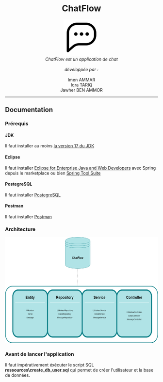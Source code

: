 <h1 align="center">ChatFlow</h1>

<p align="center">
  <img src="ressources/logo.png" alt="chatflow-logo" width="120px" height="120px"/>
  <br>
  <i>ChatFlow est un application de chat <br>
    <br>développée par :</i><br>
    <br>Imen AMMAR </i>
    <br>Iqra TARIQ </i>
    <br>Jawher BEN AMMOR</i>
  <br>
</p>

<hr>

## Documentation

### Prérequis

#### JDK
Il faut installer au moins [la version 17 du JDK]

#### Eclipse
Il faut installer [Eclipse for Enterprise Java and Web Developers] avec Spring depuis le marketplace ou bien [Spring Tool Suite]

#### PostegreSQL
Il faut installer [PostegreSQL]

#### Postman
Il faut installer [Postman]

### Architecture


<p align="center">
  <img src="ressources/architecture.png" alt="chatflow-logo" width="700px" height="350px"/>
</p>


### Avant de lancer l'application
<p>Il faut impérativement éxécuter le script SQL <b>ressources\create_db_user.sql</b> qui permet de créer l'utilisateur et la base de données.</p>



[la version 17 du JDK]: https://www.oracle.com/java/technologies/downloads/#java17
[Spring Tool Suite]: https://spring.io/tools
[Eclipse for Enterprise Java and Web Developers]: https://www.eclipse.org/downloads/packages/
[Postman]: https://www.postman.com/
[PostegreSQL]: https://www.postgresql.org/download/